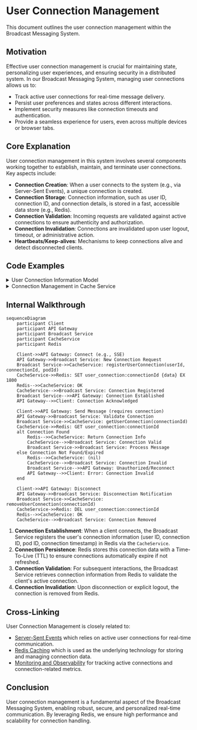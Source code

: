 # User Connection Management

This document outlines the user connection management within the Broadcast Messaging System.

## Motivation

Effective user connection management is crucial for maintaining state, personalizing user experiences, and ensuring security in a distributed system. In our Broadcast Messaging System, managing user connections allows us to:

- Track active user connections for real-time message delivery.
- Persist user preferences and states across different interactions.
- Implement security measures like connection timeouts and authentication.
- Provide a seamless experience for users, even across multiple devices or browser tabs.

## Core Explanation

User connection management in this system involves several components working together to establish, maintain, and terminate user connections. Key aspects include:

- **Connection Creation**: When a user connects to the system (e.g., via Server-Sent Events), a unique connection is created.
- **Connection Storage**: Connection information, such as user ID, connection ID, and connection details, is stored in a fast, accessible data store (e.g., Redis).
- **Connection Validation**: Incoming requests are validated against active connections to ensure authenticity and authorization.
- **Connection Invalidation**: Connections are invalidated upon user logout, timeout, or administrative action.
- **Heartbeats/Keep-alives**: Mechanisms to keep connections alive and detect disconnected clients.

## Code Examples

<details>
<summary>User Connection Information Model</summary>

This model represents the information stored for each user connection.

```java
// Excerpt from UserConnectionInfo.java
public class UserConnectionInfo {
    private String userId;
    private String connectionId;
    private String podId;
    private ZonedDateTime connectedAt;

    // Getters, Setters, Constructors
}
```
</details>

<details>
<summary>Connection Management in Cache Service</summary>

The `CacheService` (implemented by `RedisCacheService`) handles the storage and retrieval of user connection information.

```java
// Excerpt from RedisCacheService.java
@Service
public class RedisCacheService implements CacheService {

    private final RedisTemplate<String, UserConnectionInfo> userConnectionRedisTemplate;

    @Override
    public void registerUserConnection(String userId, String connectionId, String podId) {
        UserConnectionInfo connectionInfo = new UserConnectionInfo(userId, connectionId, podId, ZonedDateTime.now());
        String connectionKey = USER_CONNECTION_KEY_PREFIX + connectionId;
        // TTL for user connection info
        userConnectionRedisTemplate.opsForValue().set(connectionKey, connectionInfo, 30, TimeUnit.MINUTES);
        log.debug("User connection registered in Redis: {} on pod {}", userId, podId);
    }

    @Override
    public UserConnectionInfo getUserConnection(String connectionId) {
        return userConnectionRedisTemplate.opsForValue().get(USER_CONNECTION_KEY_PREFIX + connectionId);
    }

    @Override
    public void removeUserConnection(String connectionId) {
        userConnectionRedisTemplate.delete(USER_CONNECTION_KEY_PREFIX + connectionId);
    }

    // ... other methods
}
```
</details>

## Internal Walkthrough

```mermaid
sequenceDiagram
    participant Client
    participant API Gateway
    participant Broadcast Service
    participant CacheService
    participant Redis

    Client->>API Gateway: Connect (e.g., SSE)
    API Gateway->>Broadcast Service: New Connection Request
    Broadcast Service->>CacheService: registerUserConnection(userId, connectionId, podId)
    CacheService->>Redis: SET user_connection:connectionId {data} EX 1800
    Redis-->>CacheService: OK
    CacheService-->>Broadcast Service: Connection Registered
    Broadcast Service-->>API Gateway: Connection Established
    API Gateway-->>Client: Connection Acknowledged

    Client->>API Gateway: Send Message (requires connection)
    API Gateway->>Broadcast Service: Validate Connection
    Broadcast Service->>CacheService: getUserConnection(connectionId)
    CacheService->>Redis: GET user_connection:connectionId
    alt Connection Found
        Redis-->>CacheService: Return Connection Info
        CacheService-->>Broadcast Service: Connection Valid
        Broadcast Service->>Broadcast Service: Process Message
    else Connection Not Found/Expired
        Redis-->>CacheService: (nil)
        CacheService-->>Broadcast Service: Connection Invalid
        Broadcast Service-->>API Gateway: Unauthorized/Reconnect
        API Gateway-->>Client: Error: Connection Invalid
    end

    Client->>API Gateway: Disconnect
    API Gateway->>Broadcast Service: Disconnection Notification
    Broadcast Service->>CacheService: removeUserConnection(connectionId)
    CacheService->>Redis: DEL user_connection:connectionId
    Redis-->>CacheService: OK
    CacheService-->>Broadcast Service: Connection Removed
```

1. **Connection Establishment**: When a client connects, the Broadcast Service registers the user's connection information (user ID, connection ID, pod ID, connection timestamp) in Redis via the `CacheService`.
2. **Connection Persistence**: Redis stores this connection data with a Time-To-Live (TTL) to ensure connections automatically expire if not refreshed.
3. **Connection Validation**: For subsequent interactions, the Broadcast Service retrieves connection information from Redis to validate the client's active connection.
4. **Connection Invalidation**: Upon disconnection or explicit logout, the connection is removed from Redis.

## Cross-Linking

User Connection Management is closely related to:

- [Server-Sent Events](02_server_sent_events.md) which relies on active user connections for real-time communication.
- [Redis Caching](05_redis_caching.md) which is used as the underlying technology for storing and managing connection data.
- [Monitoring and Observability](09_monitoring_and_observability.md) for tracking active connections and connection-related metrics.

## Conclusion

User connection management is a fundamental aspect of the Broadcast Messaging System, enabling robust, secure, and personalized real-time communication. By leveraging Redis, we ensure high performance and scalability for connection handling.